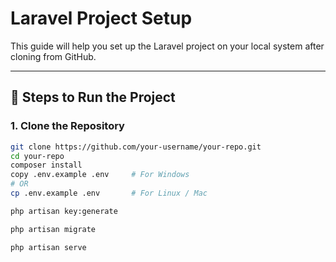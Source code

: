 # Laravel Project Setup

This guide will help you set up the Laravel project on your local system after cloning from GitHub.

---

## 🚀 Steps to Run the Project

### 1. Clone the Repository

```bash
git clone https://github.com/your-username/your-repo.git
cd your-repo
composer install
copy .env.example .env     # For Windows
# OR
cp .env.example .env       # For Linux / Mac

php artisan key:generate

php artisan migrate

php artisan serve




